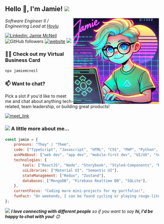 <h2>Hello 👋, I'm Jamie! <img src="https://64.media.tumblr.com/d8c347cf3e03580d0cf07b9f87cc0147/tumblr_mirqjfhcBM1rfjowdo1_640.gif" width="40"></h2>
<img align='right' src="https://raw.githubusercontent.com/mcneiljv/mcneiljv/refs/heads/main/assets/images/jamie-synthwave.webp" width="280">
<p><em>Software Engineer II / Engineering Lead at <a href="https://hoylu.com/">Hoylu</a>
</em></p>

[![Linkedin: Jamie McNeil](https://img.shields.io/badge/-Jamie%20McNeil-blue?style=flat-square&logo=Linkedin&logoColor=white&link=https://www.linkedin.com/in/jamiemcneil/)](https://www.linkedin.com/in/jamiemcneil/)
![GitHub followers](https://img.shields.io/github/followers/mcneiljv?label=Follow&style=social)
[![website](https://img.shields.io/badge/Website-46a2f1.svg?&style=flat-square&logo=Google-Chrome&logoColor=white&link=https://www.jamievmcneil.io)](https://www.jamievmcneil.io)
![](https://visitor-badge.glitch.me/badge?page_id=jamievmcneil.jamievmcneil)

### 🧑‍💻 Check out my Virtual Business Card
```bash
npx jamiemcneil
```

### 📫 Want to chat?

Pick a slot if you'd like to meet me and chat about anything tech-related, team leadership, or building great products!

<a href="https://calendly.com/jamievmcneil/30min" target="_blank"><img width="498" alt="meet_link" src="https://user-images.githubusercontent.com/15426564/144297439-f530f383-e73e-41e0-9914-a9b7d3f432e5.png"></a>

### <img src="https://media.giphy.com/media/VgCDAzcKvsR6OM0uWg/giphy.gif" width="50"> A little more about me...  

```javascript
const jamie = {
    pronouns: "They" | "Them",
    code: ["TypeScript", "Javascript", "HTML", "CSS", "PHP", "Python", "Kotlin"],
    askMeAbout: ["web dev", "app dev", "mobile-first dev", "UI/UX", "tech trends"],
    technologies: {
        tools: ["ReactJS", "Node", "Storybook", "Styled-Components", "React Native", "Svelte", "Jest", "Docker"],
        uiLibraries: ["Material UI", "Semantic UI"],
        stateManagement: ["Redux", "Zustand"],
        databases: ["MongoDB", "Firebase Realtime DB", "SQLite"],
    },
    currentFocus: "Coding more mini-projects for my portfolio!",
    funFact: "On weekends, I can be found cycling or playing rouge-lites (Balatro is my current favorite 🃏)."
};
```

<img src="https://media.giphy.com/media/LnQjpWaON8nhr21vNW/giphy.gif" width="60"> <em><b>I love connecting with different people</b> so if you want to say <b>hi, I'd be happy to chat with you!</b> 😊</em>

